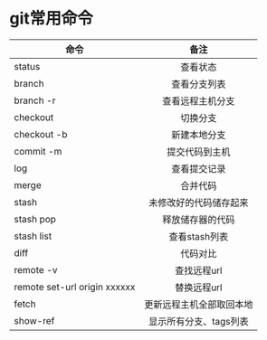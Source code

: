 # git常用命令

命令|备注
--|:--:|
status|查看状态
branch|查看分支列表
branch -r|查看远程主机分支
checkout|切换分支
checkout -b|新建本地分支
commit -m|提交代码到主机
log|查看提交记录
merge|合并代码
stash|未修改好的代码储存起来
stash pop|释放储存器的代码
stash list|查看stash列表
diff|代码对比
remote -v|查找远程url
remote set-url origin xxxxxx|替换远程url
fetch|更新远程主机全部取回本地
show-ref|显示所有分支、tags列表